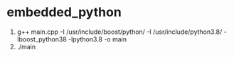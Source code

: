 # embedded_python

1. g++ main.cpp -I /usr/include/boost/python/ -I /usr/include/python3.8/ -lboost_python38 -lpython3.8 -o main
2. ./main